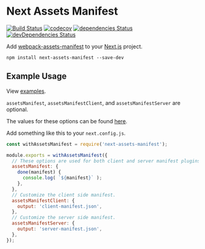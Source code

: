 # Next Assets Manifest

[![Build Status](https://travis-ci.org/webdeveric/next-assets-manifest.svg?branch=master)](https://travis-ci.org/webdeveric/next-assets-manifest)
[![codecov](https://codecov.io/gh/webdeveric/next-assets-manifest/branch/master/graph/badge.svg)](https://codecov.io/gh/webdeveric/next-assets-manifest)
[![dependencies Status](https://david-dm.org/webdeveric/next-assets-manifest/status.svg)](https://david-dm.org/webdeveric/next-assets-manifest)
[![devDependencies Status](https://david-dm.org/webdeveric/next-assets-manifest/dev-status.svg)](https://david-dm.org/webdeveric/next-assets-manifest?type=dev)

Add [webpack-assets-manifest](https://github.com/webdeveric/webpack-assets-manifest) to your [Next.js](https://nextjs.org/) project.

```shell
npm install next-assets-manifest --save-dev
```

## Example Usage

View [examples](./examples/).

`assetsManifest`, `assetsManifestClient`, and `assetsManifestServer` are optional.

The values for these options can be found [here](https://github.com/webdeveric/webpack-assets-manifest#options-read-the-schema).

Add something like this to your `next.config.js`.

```js
const withAssetsManifest = require('next-assets-manifest');

module.exports = withAssetsManifest({
  // These options are used for both client and server manifest plugins.
  assetsManifest: {
    done(manifest) {
      console.log( `${manifest}` );
    },
  },
  // Customize the client side manifest.
  assetsManifestClient: {
    output: 'client-manifest.json',
  },
  // Customize the server side manifest.
  assetsManifestServer: {
    output: 'server-manifest.json',
  },
});
```
